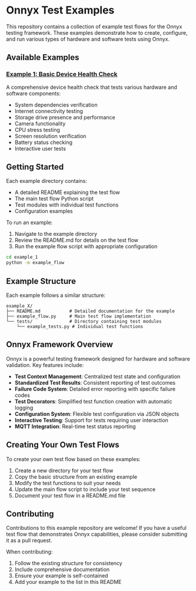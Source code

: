 # Onnyx Test Examples

This repository contains a collection of example test flows for the Onnyx testing framework. These examples demonstrate how to create, configure, and run various types of hardware and software tests using Onnyx.

## Available Examples

### [Example 1: Basic Device Health Check](./example_1/README.md)

A comprehensive device health check that tests various hardware and software components:

- System dependencies verification
- Internet connectivity testing
- Storage drive presence and performance
- Camera functionality
- CPU stress testing
- Screen resolution verification
- Battery status checking
- Interactive user tests

## Getting Started

Each example directory contains:

- A detailed README explaining the test flow
- The main test flow Python script
- Test modules with individual test functions
- Configuration examples

To run an example:

1. Navigate to the example directory
2. Review the README.md for details on the test flow
3. Run the example flow script with appropriate configuration

```bash
cd example_1
python -m example_flow
```

## Example Structure

Each example follows a similar structure:

```
example_X/
├── README.md           # Detailed documentation for the example
├── example_flow.py     # Main test flow implementation
└── tests/              # Directory containing test modules
    └── example_tests.py # Individual test functions
```

## Onnyx Framework Overview

Onnyx is a powerful testing framework designed for hardware and software validation. Key features include:

- **Test Context Management**: Centralized test state and configuration
- **Standardized Test Results**: Consistent reporting of test outcomes
- **Failure Code System**: Detailed error reporting with specific failure codes
- **Test Decorators**: Simplified test function creation with automatic logging
- **Configuration System**: Flexible test configuration via JSON objects
- **Interactive Testing**: Support for tests requiring user interaction
- **MQTT Integration**: Real-time test status reporting

## Creating Your Own Test Flows

To create your own test flow based on these examples:

1. Create a new directory for your test flow
2. Copy the basic structure from an existing example
3. Modify the test functions to suit your needs
4. Update the main flow script to include your test sequence
5. Document your test flow in a README.md file

## Contributing

Contributions to this example repository are welcome! If you have a useful test flow that demonstrates Onnyx capabilities, please consider submitting it as a pull request.

When contributing:

1. Follow the existing structure for consistency
2. Include comprehensive documentation
3. Ensure your example is self-contained
4. Add your example to the list in this README
